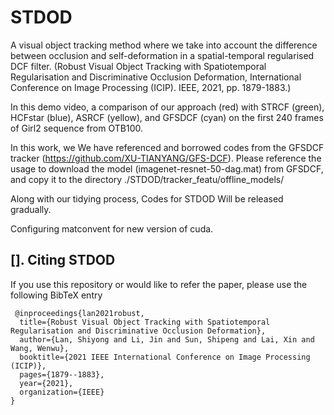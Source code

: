 # STDOD
 A visual object tracking method where we take into account the difference between occlusion and self-deformation in a spatial-temporal regularised DCF filter. (Robust Visual Object Tracking with Spatiotemporal Regularisation and Discriminative Occlusion Deformation, International Conference on Image Processing (ICIP). IEEE, 2021, pp. 1879-1883.)

 In this demo video, a comparison of our approach (red) with STRCF (green), HCFstar (blue), ASRCF (yellow),  and GFSDCF (cyan) on the first 240 frames of Girl2 sequence  from OTB100. 

In this work, we We have referenced and borrowed codes from the GFSDCF tracker (https://github.com/XU-TIANYANG/GFS-DCF). Please reference the usage to download the model (imagenet-resnet-50-dag.mat) from GFSDCF, and copy it to the directory ./STDOD/tracker_featu/offline_models/

Along with our tidying process, Codes for STDOD Will be released gradually.

Configuring matconvent for new version of cuda. 


## []. Citing STDOD

If you use this repository or would like to refer the paper, please use the following BibTeX entry
```
 @inproceedings{lan2021robust,
  title={Robust Visual Object Tracking with Spatiotemporal Regularisation and Discriminative Occlusion Deformation},
  author={Lan, Shiyong and Li, Jin and Sun, Shipeng and Lai, Xin and Wang, Wenwu},
  booktitle={2021 IEEE International Conference on Image Processing (ICIP)},
  pages={1879--1883},
  year={2021},
  organization={IEEE}
}
```
